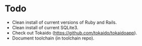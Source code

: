 # Todo

* Clean install of current versions of Ruby and Rails.
* Clean install of current SQLite3.
* Check out Tokaido (https://github.com/tokaido/tokaidoapp).
* Document toolchain (in toolchain repo).
